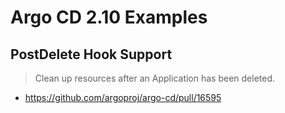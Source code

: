 # Argo CD 2.10 Examples
## PostDelete Hook Support
> Clean up resources after an Application has been deleted.

- https://github.com/argoproj/argo-cd/pull/16595